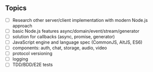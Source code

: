 


## Topics

- [ ] Research other server/client implementation with modern Node.js approach
- [ ] basic Node.js features async/domain/event/stream/generator
- [ ] solution for callbacks (async, promise, generator)
- [ ] JavaScript engine and language spec (CommonJS, AltJS, ES6)
- [ ] components: auth, chat, storage, audio, video
- [ ] protocol versioning
- [ ] logging
- [ ] TDD/BDD/E2E tests

